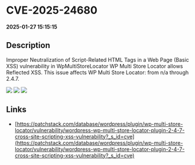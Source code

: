 # CVE-2025-24680

**2025-01-27 15:15:15**

## Description
Improper Neutralization of Script-Related HTML Tags in a Web Page (Basic XSS) vulnerability in WpMultiStoreLocator WP Multi Store Locator allows Reflected XSS. This issue affects WP Multi Store Locator: from n/a through 2.4.7.

![](https://img.shields.io/static/v1?label=Score&message=7.1&color=red)
![](https://img.shields.io/static/v1?label=Severity&message=HIGH&color=red)
![](https://img.shields.io/static/v1?label=CWE&message=XSS&color=green)

## Links
- [https://patchstack.com/database/wordpress/plugin/wp-multi-store-locator/vulnerability/wordpress-wp-multi-store-locator-plugin-2-4-7-cross-site-scripting-xss-vulnerability?_s_id=cve](https://patchstack.com/database/wordpress/plugin/wp-multi-store-locator/vulnerability/wordpress-wp-multi-store-locator-plugin-2-4-7-cross-site-scripting-xss-vulnerability?_s_id=cve)
